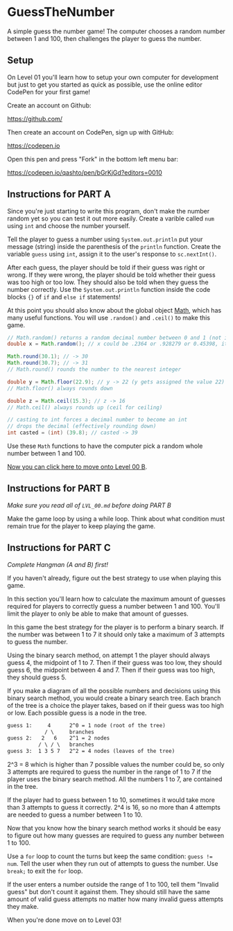 # GuessTheNumber

A simple guess the number game! The computer chooses a random number between 1 and 100, then challenges the player to guess the number.

## Setup

On Level 01 you'll learn how to setup your own computer for development but just to get you started as quick as possible, use the online editor CodePen for your first game!

Create an account on Github:

https://github.com/

Then create an account on CodePen, sign up with GitHub:

https://codepen.io

Open this pen and press "Fork" in the bottom left menu bar:

https://codepen.io/qashto/pen/bGrKjGd?editors=0010

## Instructions for PART A

Since you're just starting to write this program, don't make the number random yet so you can test it out more easily. Create a varible called `num` using `int` and choose the number yourself.

Tell the player to guess a number using `System.out.println` put your message (string) inside the parenthesis of the `println` function. Create the variable `guess` using `int`, assign it to the user's response to `sc.nextInt()`.

After each guess, the player should be told if their guess was right or wrong. If they were wrong, the player should be told whether their guess was too high or too low. They should also be told when they guess the number correctly. Use the `System.out.println` function inside the code blocks `{}` of `if` and `else if` statements!

At this point you should also know about the global object [Math](https://docs.oracle.com/en/java/javase/15/docs/api/java.base/java/lang/Math.html), which has many useful functions. You will use `.random()` and `.ceil()` to make this game.

```java
// Math.random() returns a random decimal number between 0 and 1 (not including 1)
double x = Math.random(); // x could be .2364 or .928279 or 0.45398, it's random!

Math.round(30.1); // -> 30
Math.round(30.7); // -> 31
// Math.round() rounds the number to the nearest integer

double y = Math.floor(22.9); // y -> 22 (y gets assigned the value 22)
// Math.floor() always rounds down

double z = Math.ceil(15.3); // z -> 16
// Math.ceil() always rounds up (ceil for ceiling)

// casting to int forces a decimal number to become an int
// drops the decimal (effectively rounding down)
int casted = (int) (39.8); // casted -> 39
```

Use these `Math` functions to have the computer pick a random whole number between 1 and 100.

[Now you can click here to move onto Level 00 B](https://github.com/quinton-ashley/IntroToJava#level-00-b).

## Instructions for PART B

_Make sure you read all of `LVL_00.md` before doing PART B_

Make the game loop by using a while loop. Think about what condition must remain true for the player to keep playing the game.

## Instructions for PART C

_Complete Hangman (A and B) first!_

If you haven't already, figure out the best strategy to use when playing this game.

In this section you'll learn how to calculate the maximum amount of guesses required for players to correctly guess a number between 1 and 100. You'll limit the player to only be able to make that amount of guesses.

In this game the best strategy for the player is to perform a binary search. If the number was between 1 to 7 it should only take a maximum of 3 attempts to guess the number.

Using the binary search method, on attempt 1 the player should always guess 4, the midpoint of 1 to 7. Then if their guess was too low, they should guess 6, the midpoint between 4 and 7. Then if their guess was too high, they should guess 5.

If you make a diagram of all the possible numbers and decisions using this binary search method, you would create a binary search tree. Each branch of the tree is a choice the player takes, based on if their guess was too high or low. Each possible guess is a node in the tree.

```txt
guess 1:     4      2^0 = 1 node (root of the tree)
            / \     branches
guess 2:   2   6    2^1 = 2 nodes
          / \ / \   branches
guess 3:  1 3 5 7   2^2 = 4 nodes (leaves of the tree)
```

2^3 = 8 which is higher than 7 possible values the number could be, so only 3 attempts are required to guess the number in the range of 1 to 7 if the player uses the binary search method. All the numbers 1 to 7, are contained in the tree.

If the player had to guess between 1 to 10, sometimes it would take more than 3 attempts to guess it correctly. 2^4 is 16, so no more than 4 attempts are needed to guess a number between 1 to 10.

Now that you know how the binary search method works it should be easy to figure out how many guesses are required to guess any number between 1 to 100.

Use a `for` loop to count the turns but keep the same condition: `guess != num`. Tell the user when they run out of attempts to guess the number. Use `break;` to exit the `for` loop.

If the user enters a number outside the range of 1 to 100, tell them "Invalid guess" but don't count it against them. They should still have the same amount of valid guess attempts no matter how many invalid guess attempts they make.

When you're done move on to Level 03!
